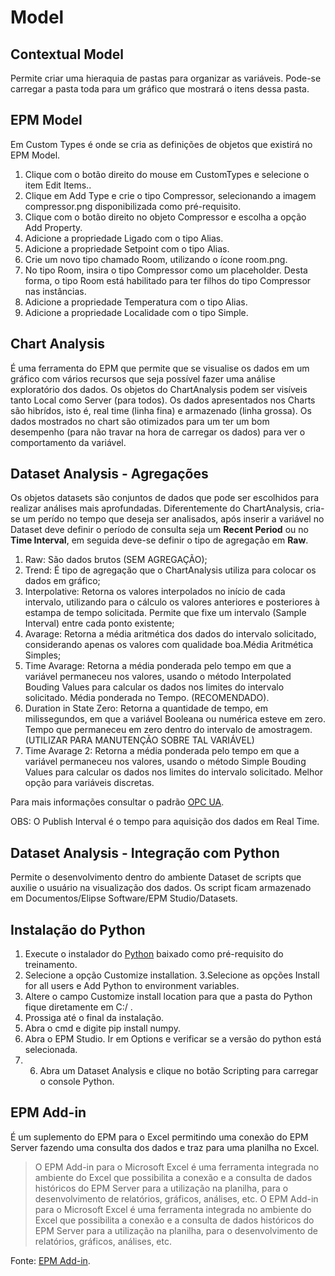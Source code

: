 # Model

## Contextual Model

Permite criar uma hieraquia de pastas para organizar as variáveis. Pode-se carregar a pasta toda para um gráfico que mostrará o itens dessa pasta.

## EPM Model

Em Custom Types é onde se cria as definições de objetos que existirá no EPM Model.

1. Clique com o botão direito do mouse em CustomTypes e selecione o item Edit Items..
2. Clique em Add Type e crie o tipo Compressor, selecionando a imagem compressor.png
disponibilizada como pré-requisito.
3. Clique com o botão direito no objeto Compressor e escolha a opção Add Property.
4. Adicione a propriedade Ligado com o tipo Alias.
5. Adicione a propriedade Setpoint com o tipo Alias.
6. Crie um novo tipo chamado Room, utilizando o ícone room.png.
7. No tipo Room, insira o tipo Compressor como um placeholder. Desta forma, o tipo Room
está habilitado para ter filhos do tipo Compressor nas instâncias.
8. Adicione a propriedade Temperatura com o tipo Alias.
9. Adicione a propriedade Localidade com o tipo Simple.

## Chart Analysis

É uma ferramenta do EPM que permite que se visualise os dados em um gráfico com vários recursos que seja possível fazer uma análise exploratório dos dados. Os objetos do ChartAnalysis podem ser visíveis tanto Local como Server (para todos). Os dados apresentados nos Charts são hibrídos, isto é, real time (linha fina) e armazenado (linha grossa). Os dados mostrados no chart são otimizados para um ter um bom desempenho (para não travar na hora de carregar os dados) para ver o comportamento da variável.

## Dataset Analysis - Agregações

Os objetos datasets são conjuntos de dados que pode ser escolhidos para realizar análises mais aprofundadas. Diferentemente do ChartAnalysis, cria-se um perído no tempo que deseja ser analisados, após inserir a variável no Dataset deve definir o período de consulta seja um **Recent Period** ou no **Time Interval**, em seguida deve-se definir o tipo de agregação em **Raw**.



1. Raw:  São dados brutos (SEM AGREGAÇÃO);
2. Trend: É tipo de agregação que o ChartAnalysis utiliza para colocar os dados em gráfico;
3. Interpolative: Retorna os valores interpolados no início de cada intervalo, utilizando para o cálculo
os valores anteriores e posteriores à estampa de tempo solicitada. Permite que fixe um intervalo (Sample Interval) entre cada ponto existente;
4. Avarage: Retorna a média aritmética dos dados do intervalo solicitado, considerando apenas
os valores com qualidade boa.Média Aritmética Simples;
5. Time Avarage: Retorna a média ponderada pelo tempo em que a variável permaneceu nos valores,
usando o método Interpolated Bouding Values para calcular os dados nos limites
do intervalo solicitado. Média ponderada no Tempo. (RECOMENDADO).
6. Duration in State Zero: Retorna a quantidade de tempo, em milissegundos, em que a variável Booleana ou
numérica esteve em zero. Tempo que permaneceu em zero dentro do intervalo de amostragem. (UTILIZAR PARA MANUTENÇÃO SOBRE TAL VARIÁVEL)
7. Time Avarage 2: Retorna a média ponderada pelo tempo em que a variável permaneceu nos valores,
usando o método Simple Bouding Values para calcular os dados nos limites do
intervalo solicitado. Melhor opção para variáveis discretas.

Para mais informações consultar o padrão [OPC UA](https://reference.opcfoundation.org/v104/Core/docs/Part13/5.4.3/).

OBS: O Publish Interval é o tempo para aquisição dos dados em Real Time.

## Dataset Analysis - Integração com Python

Permite o desenvolvimento dentro do ambiente Dataset de scripts que auxilie o usuário na visualização dos dados. Os script ficam armazenado em Documentos/Elipse Software/EPM Studio/Datasets.

## Instalação do Python

1. Execute o instalador do [Python](https://www.python.org/ftp/python/3.8.10/python-3.8.10-amd64.exe) baixado como pré-requisito do treinamento. 
2. Selecione a opção Customize installation.
3.Selecione as opções Install for all users e Add Python to environment variables.
4. Altere o campo Customize install location para que a pasta do Python fique diretamente em
C:/ .
5. Prossiga até o final da instalação.
6. Abra o cmd e digite pip install numpy.
7. Abra o EPM Studio. Ir em Options e verificar se a versão do python está selecionada.
8. 6. Abra um Dataset Analysis e clique no botão Scripting para carregar o console Python.


## EPM Add-in

É um suplemento do EPM para o Excel permitindo uma conexão do EPM Server fazendo uma consulta dos dados e traz para uma planilha no Excel. 

> O EPM Add-in para o Microsoft Excel é uma ferramenta integrada no ambiente do Excel que possibilita a conexão e a consulta de dados históricos do EPM Server para a utilização na planilha, para o desenvolvimento de relatórios, gráficos, análises, etc. O EPM Add-in para o Microsoft Excel é uma ferramenta integrada no ambiente do Excel que possibilita a conexão e a consulta de dados históricos do EPM Server para a utilização na planilha, para o desenvolvimento de relatórios, gráficos, análises, etc.

Fonte: [EPM Add-in](https://kb.elipse.com.br/kb54450-epm-addin-para-o-microsoft-excel/).




